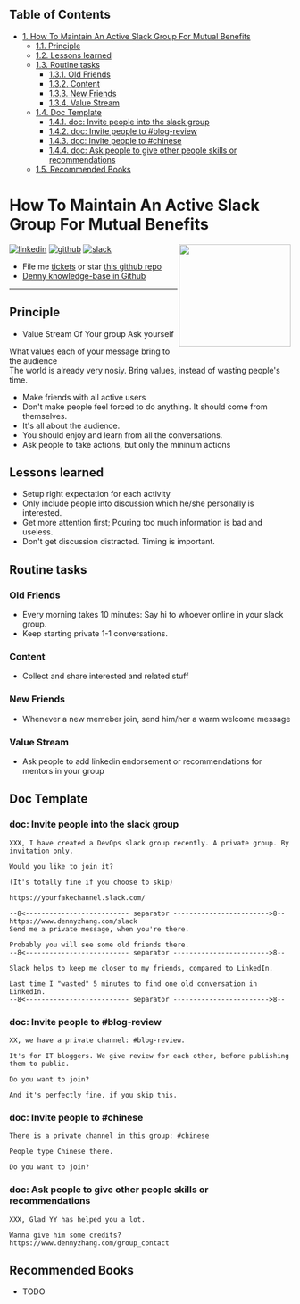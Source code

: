 <div id="table-of-contents">
<h2>Table of Contents</h2>
<div id="text-table-of-contents">
<ul>
<li><a href="#sec-1">1. How To Maintain An Active Slack Group For Mutual Benefits</a>
<ul>
<li><a href="#sec-1-1">1.1. Principle</a></li>
<li><a href="#sec-1-2">1.2. Lessons learned</a></li>
<li><a href="#sec-1-3">1.3. Routine tasks</a>
<ul>
<li><a href="#sec-1-3-1">1.3.1. Old Friends</a></li>
<li><a href="#sec-1-3-2">1.3.2. Content</a></li>
<li><a href="#sec-1-3-3">1.3.3. New Friends</a></li>
<li><a href="#sec-1-3-4">1.3.4. Value Stream</a></li>
</ul>
</li>
<li><a href="#sec-1-4">1.4. Doc Template</a>
<ul>
<li><a href="#sec-1-4-1">1.4.1. doc: Invite people into the slack group</a></li>
<li><a href="#sec-1-4-2">1.4.2. doc: Invite people to #blog-review</a></li>
<li><a href="#sec-1-4-3">1.4.3. doc: Invite people to #chinese</a></li>
<li><a href="#sec-1-4-4">1.4.4. doc: Ask people to give other people skills or recommendations</a></li>
</ul>
</li>
<li><a href="#sec-1-5">1.5. Recommended Books</a></li>
</ul>
</li>
</ul>
</div>
</div>


# How To Maintain An Active Slack Group For Mutual Benefits<a id="sec-1" name="sec-1"></a>

<a href="https://www.linkedin.com/in/dennyzhang001"><img src="https://www.dennyzhang.com/wp-content/uploads/sns/linkedin.png" alt="linkedin" /></a>
<a href="https://github.com/DennyZhang"><img src="https://www.dennyzhang.com/wp-content/uploads/sns/github.png" alt="github" /></a>
<a href="https://www.dennyzhang.com/slack"><img src="https://www.dennyzhang.com/wp-content/uploads/sns/slack.png" alt="slack" /></a>
<a href="https://github.com/DennyZhang?tab=followers"><img align="right" width="200" height="183" src="https://www.dennyzhang.com/wp-content/uploads/denny/watermark/github.png" /></a>

-   File me [tickets](<https://github.com/DennyZhang/maintain-slack-group/issues>) or star [this github repo](<https://github.com/DennyZhang/maintain-slack-group>)
-   [Denny knowledge-base in Github](https://github.com/search?utf8=✓&q=topic%3Aknowledge-base+user%3ADennyZhang&type=Repositories)

---

## Principle<a id="sec-1-1" name="sec-1-1"></a>

-   Value Stream Of Your group Ask yourself

What values each of your message bring to the audience  
The world is already very nosiy. Bring values, instead of wasting people's time.  

-   Make friends with all active users
-   Don't make people feel forced to do anything. It should come from themselves.
-   It's all about the audience.
-   You should enjoy and learn from all the conversations.
-   Ask people to take actions, but only the mininum actions

## Lessons learned<a id="sec-1-2" name="sec-1-2"></a>

-   Setup right expectation for each activity
-   Only include people into discussion which he/she personally is interested.
-   Get more attention first; Pouring too much information is bad and useless.
-   Don't get discussion distracted. Timing is important.

## Routine tasks<a id="sec-1-3" name="sec-1-3"></a>

### Old Friends<a id="sec-1-3-1" name="sec-1-3-1"></a>

-   Every morning takes 10 minutes: Say hi to whoever online in your slack group.
-   Keep starting private 1-1 conversations.

### Content<a id="sec-1-3-2" name="sec-1-3-2"></a>

-   Collect and share interested and related stuff

### New Friends<a id="sec-1-3-3" name="sec-1-3-3"></a>

-   Whenever a new memeber join, send him/her a warm welcome message

### Value Stream<a id="sec-1-3-4" name="sec-1-3-4"></a>

-   Ask people to add linkedin endorsement or recommendations for mentors in your group

## Doc Template<a id="sec-1-4" name="sec-1-4"></a>

### doc: Invite people into the slack group<a id="sec-1-4-1" name="sec-1-4-1"></a>

    XXX, I have created a DevOps slack group recently. A private group. By invitation only.
    
    Would you like to join it?
    
    (It's totally fine if you choose to skip)
    
    https://yourfakechannel.slack.com/
    
    --8<-------------------------- separator ------------------------>8--
    https://www.dennyzhang.com/slack
    Send me a private message, when you're there.
    
    Probably you will see some old friends there.
    --8<-------------------------- separator ------------------------>8--
    
    Slack helps to keep me closer to my friends, compared to LinkedIn.
    
    Last time I "wasted" 5 minutes to find one old conversation in LinkedIn.
    --8<-------------------------- separator ------------------------>8--

### doc: Invite people to #blog-review<a id="sec-1-4-2" name="sec-1-4-2"></a>

    XX, we have a private channel: #blog-review.
    
    It's for IT bloggers. We give review for each other, before publishing them to public.
    
    Do you want to join?
    
    And it's perfectly fine, if you skip this.

### doc: Invite people to #chinese<a id="sec-1-4-3" name="sec-1-4-3"></a>

    There is a private channel in this group: #chinese
    
    People type Chinese there.
    
    Do you want to join?

### doc: Ask people to give other people skills or recommendations<a id="sec-1-4-4" name="sec-1-4-4"></a>

    XXX, Glad YY has helped you a lot.
    
    Wanna give him some credits?
    https://www.dennyzhang.com/group_contact

## Recommended Books<a id="sec-1-5" name="sec-1-5"></a>

-   TODO